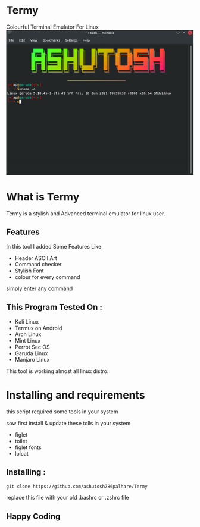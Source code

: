 # Termy
 Colourful Terminal Emulator For Linux
![cheese](https://github.com/ashutosh786palhare/Termy/blob/main/Ashutosh.png)
<br>
# What is Termy
<p>Termy is a stylish and Advanced terminal emulator for linux user.</p>

## Features
<p>In this tool I added Some Features Like</p>
<ul>
  <li>Header ASCII Art</li>
  <li>Command checker</li>
 <li>Stylish Font</li>
 <li>colour for every command</li>
</ul>
<p>simply enter any command </p>

## This Program Tested On :
<ul>
  <li>Kali Linux</li>
  <li>Termux on Android</li>
  <li>Arch Linux</li>
  <li>Mint Linux</li>
  <li>Perrot Sec OS</li>
  <li>Garuda Linux</li>
  <li>Manjaro Linux</li>
</ul>
<p>This tool is working almost all linux distro.</p>

# Installing and requirements
<p>this script required some tools in your system </p>
<p>sow first install & update these tolls in your system  </p>
<ul>
  <li>figlet</li>
  <li>toilet</li>
  <li>figlet fonts</li>
  <li>lolcat</li>
  
</ul>

## Installing :

```
git clone https://github.com/ashutosh786palhare/Termy
```
<p>replace this file with your old .bashrc or .zshrc file</p>


## Happy Coding
